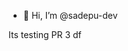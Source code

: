 - 👋 Hi, I’m @sadepu-dev

Its testing PR 3 df
<!---
sadepu-dev/sadepu-dev is a ✨ special ✨ repository because its `README.md` (this file) appears on your GitHub profile.
You can click the Preview link to take a look at your changes.
--->
